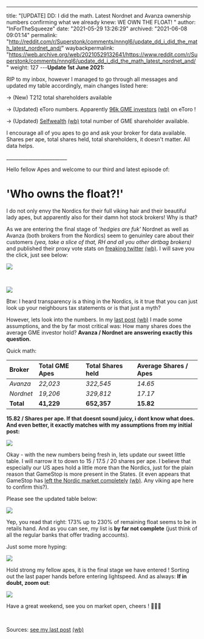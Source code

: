 ---
title: "[UPDATE] DD: I did the math. Latest Nordnet and Avanza ownership numbers confirming what we already knew: WE OWN THE FLOAT! "
author: "InForTheSqueeze"
date: "2021-05-29 13:26:29"
archived: "2021-06-08 09:01:14"
permalink: "http://reddit.com/r/Superstonk/comments/nnngl6/update_dd_i_did_the_math_latest_nordnet_and/"
waybackpermalink: "https://web.archive.org/web/20210529132641/https://www.reddit.com/r/Superstonk/comments/nnngl6/update_dd_i_did_the_math_latest_nordnet_and/"
weight: 127
---**Update 1st June 2021:**


RIP to my inbox, however I managed to go through all messages and updated my table accordingly, main changes listed here:


-> (New) T212 total shareholders available


-> (Updated) eToro numbers. Apparently [96k GME investors](https://www.reddit.com/r/Superstonk/comments/npc9n7/when_you_purchase_gme_on_etoro_it_states_that/?utm_medium=android_app&utm_source=share) [(wb)](https://web.archive.org/web/20210531201502/https://i.redd.it/c5sbf77bki271.jpg) on eToro !


-> (Updated) [Selfwealth](https://www.reddit.com/r/Superstonk/comments/nm2ts4/52584_unvotable_shares_held_by_aussie_apearoos_in/) [(wb)](https://web.archive.org/web/20210527082802/https://www.reddit.com/r/Superstonk/comments/nm2ts4/52584_unvotable_shares_held_by_aussie_apearoos_in/) total number of GME shareholder available.


I encourage all of you apes to go and ask your broker for data available. Shares per ape, total shares held, total shareholders, it doesn't matter. All data helps.


\_\_\_\_\_\_\_\_\_\_\_\_\_\_\_\_\_\_\_\_\_\_\_\_\_


Hello fellow Apes and welcome to our third and latest episode of:


'Who owns the float?!'
======================


I do not only envy the Nordics for their full viking hair and their beautiful lady apes, but apparently also for their damn hot stock brokers! Why is that?


As we are entering the final stage of *'hedgies are fuk'* Nordnet as well as Avanza (both brokers from the Nordics) seem to genuinley care about their customers *(yea, take a slice of that, RH and all you other dirtbag brokers)* and published their proxy vote stats on [freaking twitter](https://twitter.com/avanzabank/status/1397874363056197633) [(wb)](https://web.archive.org/web/20210529210727/https://twitter.com/avanzabank/status/1397874363056197633). I will save you the click, just see below:


![](/img/tf4bipjy72271.png)


​


![](/img/dprsjl2v72271.png)


Btw: I heard transparency is a thing in the Nordics, is it true that you can just look up your neighbours tax statements or is that just a myth?


However, lets look into the numbers. In my [last post](https://www.reddit.com/r/Superstonk/comments/mxrdcb/updated_dd_i_did_the_math_there_is_literally_no/) [(wb)](https://www.reddit.com/r/Superstonk/comments/mxrdcb/updated_dd_i_did_the_math_there_is_literally_no/) I made some assumptions, and the by far most critical was: How many shares does the average GME investor hold? **Avanza / Nordnet are answering exactly this question.**


Quick math:


|Broker|Total GME Apes|Total Shares held|Average Shares / Apes|
|:-|:-|:-|:-|
|*Avanza*|*22,023*|*322,545*|*14.65*|
|*Nordnet*|*19,206*|*329,812*|*17.17*|
|**Total**|**41,229**|**652,357**|**15.82**|


**15.82 / Shares per ape. If that doesnt sound juicy, i dont know what does. And even better, it exactly matches with my assumptions from my initial post:**


![](/img/t0o9jy9r72271.png)


Okay - with the new numbers being fresh in, lets update our sweet little table. I will narrow it to down to 15 / 17.5 / 20 shares per ape. I believe that especially our US apes hold a little more than the Nordics, just for the plain reason that GameStop is more present in the States. (it even appears that GameStop has [left the Nordic market completely](https://www.reddit.com/r/Games/comments/dq2pkm/gamestop_is_closing_all_stores_in_the_nordic/) [(wb)](https://www.reddit.com/r/Games/comments/dq2pkm/gamestop_is_closing_all_stores_in_the_nordic/). Any viking ape here to confirm this?).


Please see the updated table below:


![](/img/uqd99jb1pn271.png)


Yep, you read that right: 173% up to 230% of remaining float seems to be in retails hand. And as you can see, my list is **by far not complete** (just think of all the regular banks that offer trading accounts).


Just some more hyping:


![](/img/oc72s0sh72271.png)


Hold strong my fellow apes, it is the final stage we have entered ! Sorting out the last paper hands before entering lightspeed. And as always: **If in doubt, zoom out**:


![](/img/iaebf1jg72271.png)


Have a great weekend, see you on market open, cheers ! 🚀🚀🚀


​


Sources: [see my last post](https://www.reddit.com/r/Superstonk/comments/mxrdcb/updated_dd_i_did_the_math_there_is_literally_no/) [(wb)](https://www.reddit.com/r/Superstonk/comments/mxrdcb/updated_dd_i_did_the_math_there_is_literally_no/)

